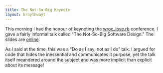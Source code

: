 ```yaml
---
title: The Not-So-Big Keynote
layout: braythwayt
---
```


This morning I had the honour of keynoting the [wroc_love.rb](http://wrocloverb.com) conference. I gave a fairly informal talk called "The Not-So-Big Software Design." The slides are [online](http://braythwayt.com/assets/The-Not-So-Big-Software-Design/).

As I said at the time, this was a "Do as I say, not as I do" talk. I argued for code that hides the inessential and communicates it purpose, yet the talk itself meandered around the subject and was more implicit than explicit about its message!